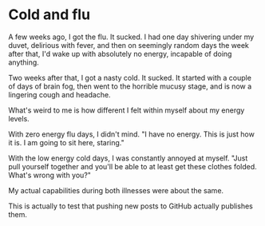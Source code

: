 # Cold and flu

A few weeks ago, I got the flu. It sucked. I had one day shivering under my
duvet, delirious with fever, and then on seemingly random days the week after
that, I'd wake up with absolutely no energy, incapable of doing anything.

Two weeks after that, I got a nasty cold. It sucked. It started with a couple
of days of brain fog, then went to the horrible mucusy stage, and is now a
lingering cough and headache.

What's weird to me is how different I felt within myself about my energy
levels.

With zero energy flu days, I didn't mind. "I have no energy. This is just how
it is. I am going to sit here, staring."

With the low energy cold days, I was constantly annoyed at myself. "Just pull
yourself together and you'll be able to at least get these clothes folded.
What's wrong with you?"

My actual capabilities during both illnesses were about the same.

This is actually to test that pushing new posts to GitHub actually publishes
them.
